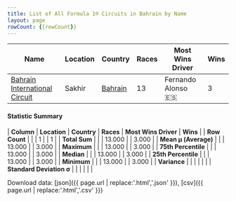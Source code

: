 ```yaml
---
title: List of All Formula 1® Circuits in Bahrain by Name
layout: page
rowCount: {{rowCount}}
---
```


| Name | Location | Country | Races | Most Wins Driver | Wins |
|--|--|--|--|--|--|
| [Bahrain International Circuit](/f1/circuits/bahrain) | Sakhir | [Bahrain](/f1/countries/bahrain) | 13 | Fernando Alonso 🇪🇸 | 3 |

#### Statistic Summary

| **Column** | **Location** | **Country** | **Races** | **Most Wins Driver** | **Wins** |
| **Row Count** |  |  | 1 |  | 1 |
| **Total Sum** |  |  | 13.000 |  | 3.000 |
| **Mean μ (Average)** |  |  | 13.000 |  | 3.000 |
| **Maximum** |  |  | 13.000 |  | 3.000 |
| **75th Percentile** |  |  | 13.000 |  | 3.000 |
| **Median** |  |  | 13.000 |  | 3.000 |
| **25th Percentile** |  |  | 13.000 |  | 3.000 |
| **Minimum** |  |  | 13.000 |  | 3.000 |
| **Variance** |  |  |  |  |  |
| **Standard Deviation σ** |  |  |  |  |  |

Download data: [json]({{ page.url | replace:'.html','.json' }}), [csv]({{ page.url | replace:'.html','.csv' }})
